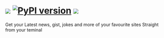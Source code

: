 ![](http://i.imgur.com/CqnCtmg.png)
[![PyPI version](https://badge.fury.io/py/clibobo.svg)](https://pypi.python.org/pypi/clibobo) ![](https://img.shields.io/badge/othree-codes-yellowgreen.svg)
==========

Get your Latest news, gist, jokes and more of your favourite sites Straight from your teminal

